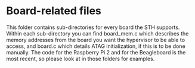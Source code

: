 # Board-related files

This folder contains sub-directories for every board the STH supports. Within
each sub-directory you can find board_mem.c which describes the memory addresses
from the board you want the hypervisor to be able to access, and board.c which
details ATAG initialization, if this is to be done manually. The code for the
Raspberry Pi 2 and for the Beagleboard is the most recent, so please look at in
those folders for examples.
